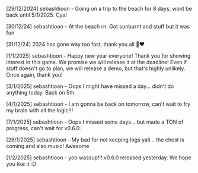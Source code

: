 [29/12/2024] sebashtioon - Going on a trip to the beach for 8 days, wont be back until 5/1/2025. Cya!

[30/12/24] sebashtioon - At the beach rn. Got sunburnt and stuff but it was fun

[31/12/24] 2024 has gone way too fast, thank you all 💪❤️

[1/1/2025] sebashtioon - Happy new year everyone! Thank you for showing interest in this game. We promise we will release it at the deadline! Even if stuff doesn't go to plan, we will release a demo, but that's highly unlikely. Once again, thank you!

[3/1/2025] sebashtioon - Oops I might have missed a day... didn't do anything today. Back on 5th.

[4/1/2025] sebashtioon - I am gonna be back on tomorrow, can't wait to fry my brain with all the logic!!!

[7/1/2025] sebashtioon - Oops I missed some days... but made a TON of progress, can't wait for v0.6.0.

[26/1/2025] sebashtioon - My bad for not keeping logs yall... the chest is coming and also music! Awesome

[1/2/2025] sebashtioon - yoo wassup!!! v0.6.0 released yesterday. We hope you like it :D
